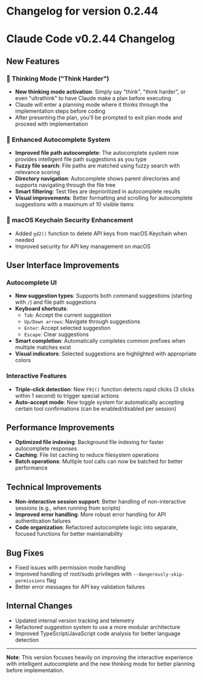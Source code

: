 # Changelog for version 0.2.44

# Claude Code v0.2.44 Changelog

## New Features

### 🧠 Thinking Mode ("Think Harder")
- **New thinking mode activation**: Simply say "think", "think harder", or even "ultrathink" to have Claude make a plan before executing
- Claude will enter a planning mode where it thinks through the implementation steps before coding
- After presenting the plan, you'll be prompted to exit plan mode and proceed with implementation

### 📝 Enhanced Autocomplete System
- **Improved file path autocomplete**: The autocomplete system now provides intelligent file path suggestions as you type
- **Fuzzy file search**: File paths are matched using fuzzy search with relevance scoring
- **Directory navigation**: Autocomplete shows parent directories and supports navigating through the file tree
- **Smart filtering**: Test files are deprioritized in autocomplete results
- **Visual improvements**: Better formatting and scrolling for autocomplete suggestions with a maximum of 10 visible items

### 🔐 macOS Keychain Security Enhancement
- Added `gd2()` function to delete API keys from macOS Keychain when needed
- Improved security for API key management on macOS

## User Interface Improvements

### Autocomplete UI
- **New suggestion types**: Supports both command suggestions (starting with `/`) and file path suggestions
- **Keyboard shortcuts**:
  - `Tab`: Accept the current suggestion
  - `Up/Down arrows`: Navigate through suggestions
  - `Enter`: Accept selected suggestion
  - `Escape`: Clear suggestions
- **Smart completion**: Automatically completes common prefixes when multiple matches exist
- **Visual indicators**: Selected suggestions are highlighted with appropriate colors

### Interactive Features
- **Triple-click detection**: New `F91()` function detects rapid clicks (3 clicks within 1 second) to trigger special actions
- **Auto-accept mode**: New toggle system for automatically accepting certain tool confirmations (can be enabled/disabled per session)

## Performance Improvements

- **Optimized file indexing**: Background file indexing for faster autocomplete responses
- **Caching**: File list caching to reduce filesystem operations
- **Batch operations**: Multiple tool calls can now be batched for better performance

## Technical Improvements

- **Non-interactive session support**: Better handling of non-interactive sessions (e.g., when running from scripts)
- **Improved error handling**: More robust error handling for API authentication failures
- **Code organization**: Refactored autocomplete logic into separate, focused functions for better maintainability

## Bug Fixes

- Fixed issues with permission mode handling
- Improved handling of root/sudo privileges with `--dangerously-skip-permissions` flag
- Better error messages for API key validation failures

## Internal Changes

- Updated internal version tracking and telemetry
- Refactored suggestion system to use a more modular architecture
- Improved TypeScript/JavaScript code analysis for better language detection

---

**Note**: This version focuses heavily on improving the interactive experience with intelligent autocomplete and the new thinking mode for better planning before implementation.
